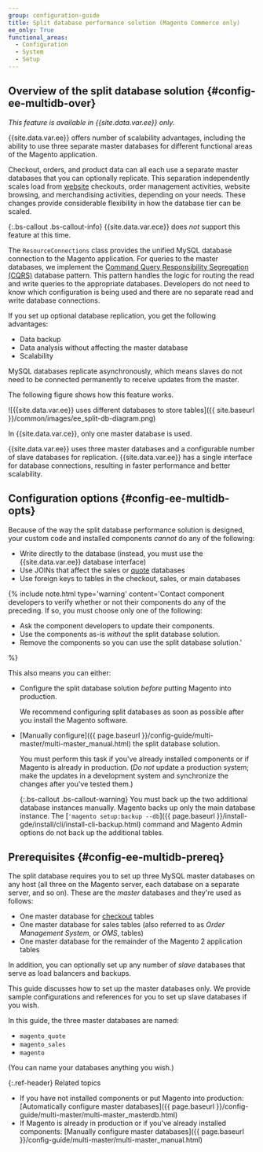 ```yaml
---
group: configuration-guide
title: Split database performance solution (Magento Commerce only)
ee_only: True
functional_areas:
  - Configuration
  - System
  - Setup
---
```


## Overview of the split database solution {#config-ee-multidb-over}

*This feature is available in {{site.data.var.ee}} only.*

{{site.data.var.ee}} offers number of scalability advantages, including the ability to use three separate master databases for different functional areas of the Magento application.

Checkout, orders, and product data can all each use a separate master databases that you can optionally replicate. This separation independently scales load from [website](https://glossary.magento.com/website) checkouts, order management activities, website browsing, and merchandising activities, depending on your needs.  These changes provide considerable flexibility in how the database tier can be scaled.

{:.bs-callout .bs-callout-info}
{{site.data.var.ece}} does _not_ support this feature at this time.

The `ResourceConnections` class provides the unified MySQL database connection to the Magento application. For queries to the master databases, we implement the [Command Query Responsibility Segregation (CQRS)](https://en.wikipedia.org/wiki/Command%E2%80%93query_separation) database pattern. This pattern handles the logic for routing the read and write queries to the appropriate databases. Developers do not need to know which configuration is being used and there are no separate read and write database connections.

If you set up optional database replication, you get the following advantages:

*  Data backup
*  Data analysis without affecting the master database
*  Scalability

MySQL databases replicate asynchronously, which means slaves do not need to be connected permanently to receive updates from the master.

The following figure shows how this feature works.

![{{site.data.var.ee}} uses different databases to store tables]({{ site.baseurl }}/common/images/ee_split-db-diagram.png)

In {{site.data.var.ce}}, only one master database is used.

{{site.data.var.ee}} uses three master databases and a configurable number of slave databases for replication. {{site.data.var.ee}} has a single interface for database connections, resulting in faster performance and better scalability.

## Configuration options {#config-ee-multidb-opts}

Because of the way the split database performance solution is designed, your custom code and installed components *cannot* do any of the following:

*  Write directly to the database (instead, you must use the {{site.data.var.ee}} database interface)
*  Use JOINs that affect the sales or [quote](https://glossary.magento.com/quote) databases
*  Use foreign keys to tables in the checkout, sales, or main databases

{%
include note.html
type='warning'
content='Contact component developers to verify whether or not their components do any of the preceding. If so, you must choose only one of the following:

*  Ask the component developers to update their components.
*  Use the components as-is _without_ the split database solution.
*  Remove the components so you can use the split database solution.'

%}

This also means you can either:

*  Configure the split database solution *before* putting Magento into production.

   We recommend configuring split databases as soon as possible after you install the Magento software.

*  [Manually configure]({{ page.baseurl }}/config-guide/multi-master/multi-master_manual.html) the split database solution.

   You must perform this task if you've already installed components or if Magento is already in production. (*Do not* update a production system; make the updates in a development system and synchronize the changes after you've tested them.)

   {:.bs-callout .bs-callout-warning}
   You must back up the two additional database instances manually. Magento backs up only the main database instance. The [<code>'magento setup:backup --db</code>]({{ page.baseurl }}/install-gde/install/cli/install-cli-backup.html) command and Magento Admin options do not back up the additional tables.

## Prerequisites {#config-ee-multidb-prereq}

The split database requires you to set up three MySQL master databases on any host (all three on the Magento server, each database on a separate server, and so on). These are the *master* databases and they're used as follows:

*  One master database for [checkout](https://glossary.magento.com/checkout) tables
*  One master database for sales tables (also referred to as *Order Management System*, or *OMS*, tables)
*  One master database for the remainder of the Magento 2 application tables

In addition, you can optionally set up any number of *slave* databases that serve as load balancers and backups.

This guide discusses how to set up the master databases only. We provide sample configurations and references for you to set up slave databases if you wish.

In this guide, the three master databases are named:

*  `magento_quote`
*  `magento_sales`
*  `magento`

(You can name your databases anything you wish.)

{:.ref-header}
Related topics

*  If you have not installed components or put Magento into production: [Automatically configure master databases]({{ page.baseurl }}/config-guide/multi-master/multi-master_masterdb.html)
*  If Magento is already in production or if you've already installed components: [Manually configure master databases]({{ page.baseurl }}/config-guide/multi-master/multi-master_manual.html)
